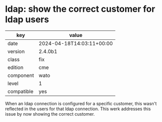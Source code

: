 [//]: # (werk v2)
# ldap: show the correct customer for ldap users

key        | value
---------- | ---
date       | 2024-04-18T14:03:11+00:00
version    | 2.4.0b1
class      | fix
edition    | cme
component  | wato
level      | 1
compatible | yes


When an ldap connection is configured for a specific customer, this
wasn't reflected in the users for that ldap connection.  This werk
addresses this issue by now showing the correct customer.

